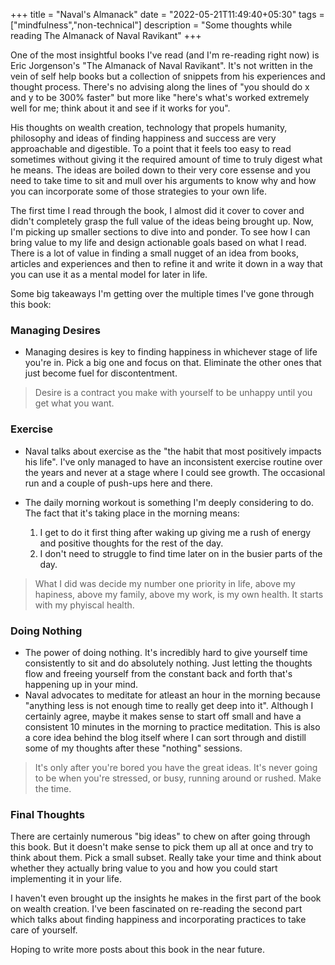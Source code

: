 +++
title = "Naval's Almanack"
date = "2022-05-21T11:49:40+05:30"
tags = ["mindfulness","non-technical"]
description = "Some thoughts while reading The Almanack of Naval Ravikant"
+++

One of the most insightful books I've read (and I'm re-reading right now) is Eric Jorgenson's "The Almanack of Naval Ravikant". It's not written in the vein of self help books but a collection of snippets from his experiences and thought process. There's no advising along the lines of "you should do x and y to be 300% faster" but more like "here's what's worked extremely well for me; think about it and see if it works for you".

His thoughts on wealth creation, technology that propels humanity, philosophy and ideas of finding happiness and success are very approachable and digestible. To a point that it feels too easy to read sometimes without giving it the required amount of time to truly digest what he means. The ideas are boiled down to their very core essense and you need to take time to sit and mull over his arguments to know why and how you can incorporate some of those strategies to your own life.

The first time I read through the book, I almost did it cover to cover and didn't completely grasp the full value of the ideas being brought up. Now, I'm picking up smaller sections to dive into and ponder. To see how I can bring value to my life and design actionable goals based on what I read. There is a lot of value in finding a small nugget of an idea from books, articles and experiences and then to refine it and write it down in a way that you can use it as a mental model for later in life.

Some big takeaways I'm getting over the multiple times I've gone through this book:

### Managing Desires
- Managing desires is key to finding happiness in whichever stage of life you're in. Pick a big one and focus on that. Eliminate the other ones that just become fuel for discontentment. 

> Desire is a contract you make with yourself to be unhappy until you get what you want.

### Exercise
- Naval talks about exercise as the "the habit that most positively impacts his life". I've only managed to have an inconsistent exercise routine over the years and never at a stage where I could see growth. The occasional run and a couple of push-ups here and there. 

- The daily morning workout is something I'm deeply considering to do. The fact that it's taking place in the morning means:
  1. I get to do it first thing after waking up giving me a rush of energy and positive thoughts for the rest of the day.
  2. I don't need to struggle to find time later on in the busier parts of the day.

> What I did was decide my number one priority in life, above my hapiness, above my family, above my work, is my own health. It starts with my phyiscal health.

### Doing Nothing
- The power of doing nothing. It's incredibly hard to give yourself time consistently to sit and do absolutely nothing. Just letting the thoughts flow and freeing yourself from the constant back and forth that's happening up in your mind. 
- Naval advocates to meditate for atleast an hour in the morning because "anything less is not enough time to really get deep into it". Although I certainly agree, maybe it makes sense to start off small and have a consistent 10 minutes in the morning to practice meditation. This is also a core idea behind the blog itself where I can sort through and distill some of my thoughts after these "nothing" sessions.

> It's only after you're bored you have the great ideas. It's never going to be when you're stressed, or busy, running around or rushed. Make the time.

### Final Thoughts
There are certainly numerous "big ideas" to chew on after going through this book. But it doesn't make sense to pick them up all at once and try to think about them. Pick a small subset. Really take your time and think about whether they actually bring value to you and how you could start implementing it in your life.

I haven't even brought up the insights he makes in the first part of the book on wealth creation. I've been fascinated on re-reading the second part which talks about finding happiness and incorporating practices to take care of yourself. 

Hoping to write more posts about this book in the near future.
